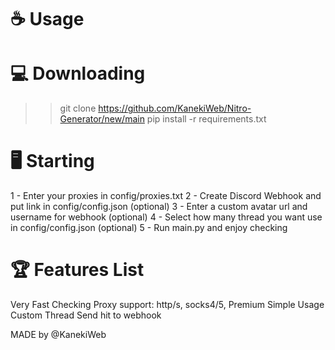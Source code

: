 # ☕ Usage
# 💻 Downloading
>> git clone https://github.com/KanekiWeb/Nitro-Generator/new/main
>> pip install -r requirements.txt

# 🖥️ Starting
1 - Enter your proxies in config/proxies.txt
2 - Create Discord Webhook and put link in config/config.json (optional)
3 - Enter a custom avatar url and username for webhook (optional)
4 - Select how many thread you want use in config/config.json (optional)
5 - Run main.py and enjoy checking

# 🏆 Features List
Very Fast Checking
Proxy support: http/s, socks4/5, Premium
Simple Usage
Custom Thread
Send hit to webhook

MADE by @KanekiWeb
